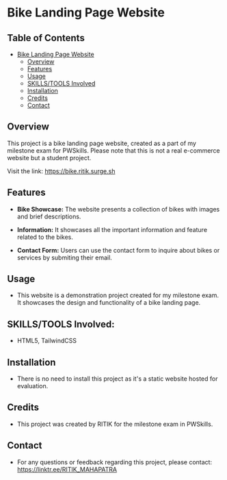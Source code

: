 # Bike Landing Page Website

## Table of Contents
- [Bike Landing Page Website](#bike-landing-page-website)
  - [Overview](#overview)
  - [Features](#features)
  - [Usage](#usage)
  - [SKILLS/TOOLS Involved](#skillstools-involved)
  - [Installation](#installation)
  - [Credits](#credits)
  - [Contact](#contact)


## Overview

This project is a bike landing page website, created as a part of my milestone exam for PWSkills. Please note that this is not a real e-commerce website but a student project.

Visit the link: https://bike.ritik.surge.sh

## Features

- **Bike Showcase:** The website presents a collection of bikes with images and brief descriptions.

- **Information:** It showcases all the important information and feature related to the bikes.

- **Contact Form:** Users can use the contact form to inquire about bikes or services by submiting their email.

## Usage

- This website is a demonstration project created for my milestone exam. It showcases the design and functionality of a bike landing page.

## SKILLS/TOOLS Involved:

- HTML5, TailwindCSS

## Installation

- There is no need to install this project as it's a static website hosted for evaluation.

## Credits

- This project was created by RITIK for the milestone exam in PWSkills.

## Contact

- For any questions or feedback regarding this project, please contact: https://linktr.ee/RITIK_MAHAPATRA

